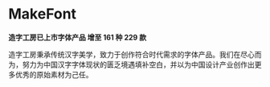 # MakeFont
**造字工房已上市字体产品 增至 161 种 229 款**

造字工房秉承传统汉字美学，致力于创作符合时代需求的字体产品。我们在尽心而为，努力为中国汉字字体现状的匮乏境遇填补空白，并以为中国设计产业创作出更多优秀的原始素材为己任。